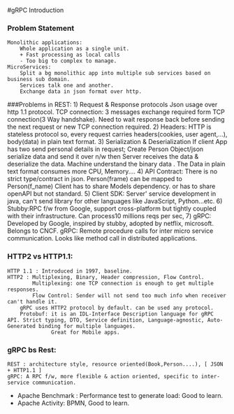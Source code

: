 #gRPC Introduction

### Problem Statement
    Monolithic applications:
		Whole application as a single unit.
		+ Fast processing as local calls
		- Too big to complex to manage.
	MicroServices:
		Split a bg monolithic app into multiple sub services based on business sub domain.
		Services talk one and another.
		Exchange data in json format over http.
###Problems in REST:
	1) Request & Response protocols
		Json usage over http 1.1 protocol.
		TCP connection: 3 messages exchange required form TCP connection(3 Way handshake).
		Need to wait response back before sending the next request or new TCP connection required.
	2) Headers:
		HTTP is stateless protocol so, every request carries headers(cookies, user agent,...), body(data) in plain text format.
	3) Serialization & Deserialization 
		If client App has two send personal details in request;
		Create Person Object/json serialize data and send it over n/w then Server receives the data & deserialize the data.
		Machine understand the binary data . The Data in plain text format consumes more CPU, Memory....
	4) API Contract:
		There is no strict type/contract in json.
		Person(frame) can be mapped to Person(f_name)
		Client has to share Models dependency. or has to share openAPI but not standard.
	5) Client SDK:
		Server' service development in java, can't send library for other languages like JavaScript, Python...etc.
	6) Stubby:RPC f/w from Google, support cross-platform but tightly coupled with their infrastructure. Can process10 millions reqs per sec,
	7) gRPC: Developed by Google, inspired by stubby, adopted by netflix, microsoft. Belongs to CNCF.
	   gRPC: Remote procedure calls for inter micro service communication. Looks like method call in distributed applications.
### HTTP2 vs HTTP1.1:
	HTTP 1.1 : Introduced in 1997, baseline.
	HTTP2 : Multiplexing, Binary, Header compression, Flow Control.
	        Multiplexing: one TCP connection is enough to get multiple responses.
			Flow Control: Sender will not send too much info when receiver can't handle it.
		gRPC uses HTTP2 protocol by default. can be used any protocol.
		Protobuf: it is an IDL-Interface Description language for gRPC API. Strict typing, DTO, Service definition, Language-agnostic, Auto-Generated binding for multiple languages.
				  Great for Mobile apps.
### gRPC bs Rest:
	REST : architecture style, resource oriented(Book,Person....), [ JSON + HTTP1.1 ]
	gRPC: A RPC f/w, more flexible & action oriented, specific to inter-service communication.

* Apache Benchmark : Performance test to generate load: Good to learn.
* Apache Activity: BPMN, Good to learn.

